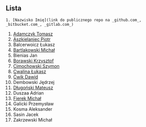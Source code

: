## Lista

```
1. [Nazwisko Imię](link do publicznego repo na _github.com_, _bitbucket.com_, _gitlab.com_)
```

1. [Adamczyk Tomasz](https://github.com/tadamczyk/LabC_II)
1. [Aszkielaniec Piotr](https://github.com/readher/LabInf2016)
1. Balcerwoicz Łukasz
1. [Bartlakowski Michał](https://github.com/Em-jey/JProg.git)
1. Bienias Jan
1. [Borawski Krzysztof](https://github.com/Msegun/labc01.git)
1. [Cimochowski Szymon](https://github.com/realokers/Laboratorium2016.git)
1. [Cwalina Łukasz](https://github.com/lcwalina/JProg)
1. [Ćwik Dawid](https://github.com/dcwik96/labc.git)
1. Dembowski Jędrzej
1. [Długoński Mateusz](https://github.com/mdlugonski/jp)
1. Duszaa Adrian
1. [Fierek Michał](https://github.com/mfierek2/labcx)
1. Galicki Przemysław
1. Kosma Aleksander
1. Sasin Jacek
1. Zakrzewski Michał
